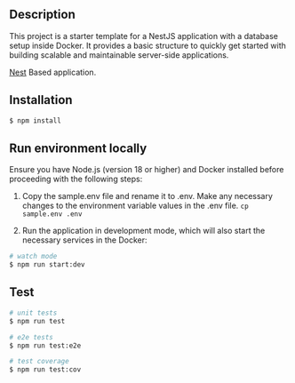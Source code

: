 ## Description

This project is a starter template for a NestJS application with a database setup inside Docker. It provides a basic structure to quickly get started with building scalable and maintainable server-side applications.

[Nest](https://github.com/nestjs/nest) Based application.


## Installation

```bash
$ npm install
```

## Run environment locally

Ensure you have Node.js (version 18 or higher) and Docker installed before proceeding with the following steps:

1. Copy the sample.env file and rename it to .env. Make any necessary changes to the environment variable values in the .env file.
    `cp sample.env .env`

2. Run the application in development mode, which will also start the necessary services in the Docker:

```bash
# watch mode
$ npm run start:dev
```

## Test

```bash
# unit tests
$ npm run test

# e2e tests
$ npm run test:e2e

# test coverage
$ npm run test:cov
```

